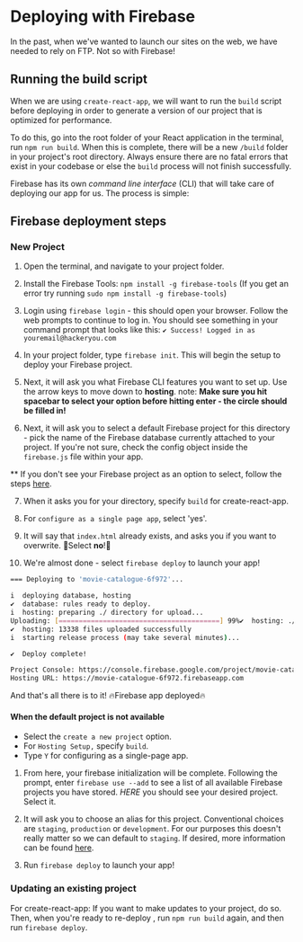 <!-- Student takeaway: -->
<!--Student will be able to:
- Run the build command to create a set of production files for a React app
- Follow these instructions to deploy their Firebase project
- Know to re-run build and re-deploy if they make changes to their app
 -->

# Deploying with Firebase

In the past, when we've wanted to launch our sites on the web, we have needed to rely on FTP. Not so with Firebase!

## Running the build script

When we are using `create-react-app`, we will want to run the `build` script before deploying in order to generate a version of our project that is optimized for performance.

To do this, go into the root folder of your React application in the terminal, run `npm run build`. When this is complete, there will be a new `/build` folder in your project's root directory. Always ensure there are no fatal errors that exist in your codebase or else the `build` process will not finish successfully. 

Firebase has its own _command line interface_ (CLI) that will take care of deploying our app for us. The process is simple:

## Firebase deployment steps

### New Project

1. Open the terminal, and navigate to your project folder.

2. Install the Firebase Tools: `npm install -g firebase-tools` (If you get an error try running `sudo npm install -g firebase-tools`)

3. Login using `firebase login` - this should open your browser. Follow the web prompts to continue to log in. You should see something in your command prompt that looks like this: `✔ Success! Logged in as youremail@hackeryou.com`

4. In your project folder, type `firebase init`. This will begin the setup to deploy your Firebase project.

5. Next, it will ask you what Firebase CLI features you want to set up. Use the arrow keys to move down to **hosting**. note: **Make sure you hit spacebar to select your option before hitting enter - the circle should be filled in!**

6. Next, it will ask you to select a default Firebase project for this directory - pick the name of the Firebase database currently attached to your project. If you're not sure, check the config object inside the `firebase.js` file within your app.

** If you don't see your Firebase project as an option to select, follow the steps [here](#When-the-default-project-is-not-available).

7. When it asks you for your directory, specify `build` for create-react-app.

8. For `configure as a single page app`, select 'yes'.

9. It will say that `index.html` already exists, and asks you if you want to overwrite. 🚨Select **no**!🚨

10. We're almost done - select `firebase deploy` to launch your app!

```bash
=== Deploying to 'movie-catalogue-6f972'...

i  deploying database, hosting
✔  database: rules ready to deploy.
i  hosting: preparing ./ directory for upload...
Uploading: [========================================] 99%✔  hosting: ./ folder uploaded successfully
✔  hosting: 13338 files uploaded successfully
i  starting release process (may take several minutes)...

✔  Deploy complete!

Project Console: https://console.firebase.google.com/project/movie-catalogue-6f972/overview
Hosting URL: https://movie-catalogue-6f972.firebaseapp.com
```

And that's all there is to it! 🔥Firebase app deployed🔥

#### When the default project is not available

- Select the `create a new project` option.
- For `Hosting Setup,` specify `build`.
- Type `Y` for configuring as a single-page app.

1. From here, your firebase initialization will be complete. Following the prompt, enter `firebase use --add` to see a list of all available Firebase projects you have stored. *HERE* you should see your desired project. Select it.

2. It will ask you to choose an alias for this project. Conventional choices are `staging`, `production` or `development`. For our purposes this doesn't really matter so we can default to `staging`. If desired, more information can be found [here](https://firebase.googleblog.com/2016/07/deploy-to-multiple-environments-with.html).

3. Run `firebase deploy` to launch your app! 

### Updating an existing project

For create-react-app: If you want to make updates to your project, do so. Then, when you're ready to re-deploy , run `npm run build` again, and then run `firebase deploy`.
